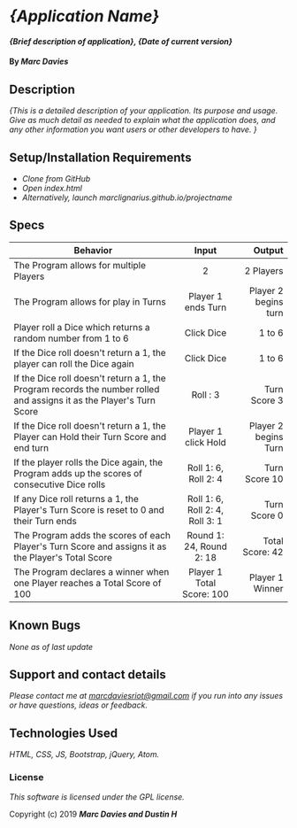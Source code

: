 # _{Application Name}_

#### _{Brief description of application}, {Date of current version}_

#### By _**Marc Davies**_

## Description

_{This is a detailed description of your application. Its purpose and usage.  Give as much detail as needed to explain what the application does, and any other information you want users or other developers to have. }_

## Setup/Installation Requirements

* _Clone from GitHub_
* _Open index.html_
* _Alternatively, launch marclignarius.github.io/projectname_

## Specs

| Behavior | Input | Output |
| ------------- |:-------------:| -----:|
| The Program allows for multiple Players | 2 | 2 Players |
| The Program allows for play in Turns | Player 1 ends Turn | Player 2 begins turn |
| Player roll a Dice which returns a random number from 1 to 6 | Click Dice | 1 to 6 |
| If the Dice roll doesn't return a 1, the player can roll the Dice again | Click Dice | 1 to 6 |
| If the Dice roll doesn't return a 1, the Program records the number rolled and assigns it as the Player's Turn Score | Roll : 3 | Turn Score 3
| If the Dice roll doesn't return a 1, the Player can Hold their Turn Score and end turn| Player 1 click Hold | Player 2 begins Turn|
| If the player rolls the Dice again, the Program adds up the scores of consecutive Dice rolls | Roll 1: 6, Roll 2: 4 | Turn Score 10
| If any Dice roll returns a 1, the Player's Turn Score is reset to 0 and their Turn ends | Roll 1: 6, Roll 2: 4, Roll 3: 1 | Turn Score 0
| The Program adds the scores of each Player's Turn Score and assigns it as the Player's Total Score | Round 1: 24, Round 2: 18 | Total Score: 42
| The Program declares a winner when one Player reaches a Total Score of 100 | Player 1 Total Score: 100 | Player 1 Winner

## Known Bugs

_None as of last update_

## Support and contact details

_Please contact me at marcdaviesriot@gmail.com if you run into any issues or have questions, ideas or feedback._

## Technologies Used

_HTML, CSS, JS, Bootstrap, jQuery, Atom._

### License

*This software is licensed under the GPL license.*

Copyright (c) 2019 **_Marc Davies and Dustin H_**
